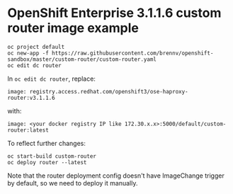 # OpenShift Enterprise 3.1.1.6 custom router image example

```
oc project default
oc new-app -f https://raw.githubusercontent.com/brennv/openshift-sandbox/master/custom-router/custom-router.yaml
oc edit dc router
```

In `oc edit dc router`, replace:

```
image: registry.access.redhat.com/openshift3/ose-haproxy-router:v3.1.1.6
```

with:

```
image: <your docker registry IP like 172.30.x.x>:5000/default/custom-router:latest
```

To reflect further changes:

```
oc start-build custom-router
oc deploy router --latest
```

Note that the router deployment config doesn't have ImageChange trigger by default, so we need to deploy it manually.
